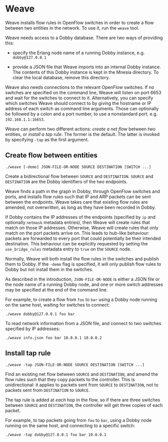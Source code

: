 # Weave

Weave installs flow rules in OpenFlow switches in order to create a
flow between two entities in the network.  To use it, run the `weave`
tool.

Weave needs access to a Dobby database.  There are two ways of
providing this:

* specify the Erlang node name of a running Dobby instance,
  e.g. `dobby@127.0.0.1`

* provide a JSON file that Weave imports into an internal Dobby
  instance.  The contents of this Dobby instance is kept in the Mnesia
  directory.  To clear the local database, remove this directory.

Weave also needs connections to the relevant OpenFlow switches.  If no
switches are specified on the command line, Weave will listen on port
6653 and wait for the switches to connect to it.  Alternatively, you
can specify which switches Weave should connect to by giving the
hostname or IP address of each switch as command line arguments.
Those can optionally be followed by a colon and a port number, to use
a nonstandard port, e.g. `192.168.1.1:16653`.

Weave can perform two different actions: *create a net flow* between two
entities, or *install a tap rule*.  The former is the default.  The
latter is invoked by specifying `-tap` as the first argument.

## Create flow between entities

```
./weave [-demo] JSON-FILE-OR-NODE SOURCE DESTINATION [SWITCH ...]
```

Create a bidirectional flow between `SOURCE` and `DESTINATION`.
`SOURCE` and `DESTINATION` are the Dobby identifiers of the two
endpoints.

Weave finds a path in the graph in Dobby, through OpenFlow switches
and ports, and installs flow rules such that IP and ARP packets can be
sent between the endpoints.  Weave takes care that existing flow rules
are amended, not overwritten, as long as they have been recorded in
Dobby.

If Dobby contains the IP addresses of the endpoints (specified by `ip`
and optionally `netmask` metadata entries), then Weave will create
rules that match on those IP addresses.  Otherwise, Weave will create
rules that only match on the port packets arrive on.  This leads to
hub-like behaviour: packets are forwarded to every port that could
potentially be their intended destination.  This behaviour can be
explicitly requested by setting the `use_bridge_rules` metadata entry
to `true` on the `SOURCE` node.

Normally, Weave will both install the flow rules in the switches and
publish them to Dobby.  If the `-demo` flag is specified, it will only
publish flow rules to Dobby but not install them in the switches.

As described in the introduction, `JSON-FILE-OR-NODE` is either a JSON
file or the node name of a running Dobby node, and one or more switch
addresses may be specified at the end of the command line.

For example, to create a flow from `foo` to `bar` using a Dobby node
running on the same host, waiting for switches to connect:

```
./weave dobby@127.0.0.1 foo bar
```

To read network information from a JSON file, and connect to two
switches specified by IP addresses:

```
./weave info.json foo bar 10.0.0.1 10.0.0.2
```

## Install tap rule

```
./weave -tap JSON-FILE-OR-NODE SOURCE DESTINATION [SWITCH ...]
```

Find an existing net flow between `SOURCE` and `DESTINATION`, and
amend the flow rules such that they copy packets to the controller.
This is unidirectional: it applies to packets sent from `SOURCE` to
`DESTINATION`, not to packets sent from `DESTINATION` to `SOURCE`.

The tap rule is added at _each_ hop in the flow, so if there are three
switches between `SOURCE` and `DESTINATION`, the controller will get
three copies of each packet.

For example, to tap packets going from `foo` to `bar`, using a Dobby
node running on the same host, and connecting to a specific switch:

```
./weave -tap dobby@127.0.0.1 foo bar 10.0.0.1
```
